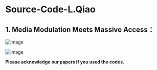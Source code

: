 # Source-Code-L.Qiao

## 1. Media Modulation Meets Massive Access：

![image](assets/TVT_media_modulation_1.PNG)




![image](/assets/TVTmedia_modulation_2.PNG)

**Please  acknowledge our papers if you used the codes.**
